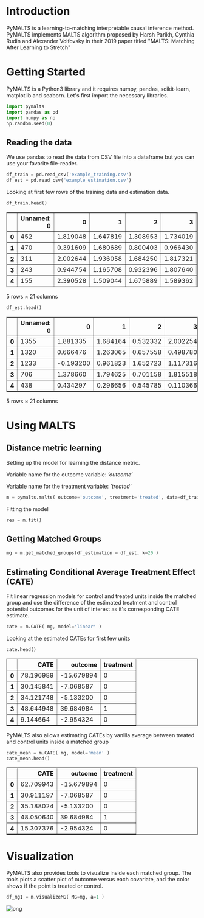 # Introduction
PyMALTS is a learning-to-matching interpretable causal inference method. PyMALTS implements MALTS algorithm proposed by Harsh Parikh, Cynthia Rudin and Alexander Volfovsky in their 2019 paper titled "MALTS: Matching After Learning to Stretch"

# Getting Started
PyMALTS is a Python3 library and it requires numpy, pandas, scikit-learn, matplotlib and seaborn. Let's first import the necessary libraries. 



```python
import pymalts
import pandas as pd
import numpy as np
np.random.seed(0)
```

## Reading the data
We use pandas to read the data from CSV file into a dataframe but you can use your favorite file-reader.


```python
df_train = pd.read_csv('example_training.csv')
df_est = pd.read_csv('example_estimation.csv')
```

Looking at first few rows of the training data and estimation data.


```python
df_train.head()
```




<div>

<table border="1" class="dataframe">
  <thead>
    <tr style="text-align: right;">
      <th></th>
      <th>Unnamed: 0</th>
      <th>0</th>
      <th>1</th>
      <th>2</th>
      <th>3</th>
      <th>4</th>
      <th>5</th>
      <th>6</th>
      <th>7</th>
      <th>8</th>
      <th>...</th>
      <th>10</th>
      <th>11</th>
      <th>12</th>
      <th>13</th>
      <th>14</th>
      <th>15</th>
      <th>16</th>
      <th>17</th>
      <th>outcome</th>
      <th>treated</th>
    </tr>
  </thead>
  <tbody>
    <tr>
      <th>0</th>
      <td>452</td>
      <td>1.819048</td>
      <td>1.647819</td>
      <td>1.308953</td>
      <td>1.734019</td>
      <td>0.855118</td>
      <td>1.977119</td>
      <td>1.350102</td>
      <td>1.680756</td>
      <td>1.461630</td>
      <td>...</td>
      <td>1.814832</td>
      <td>2.414663</td>
      <td>1.349697</td>
      <td>1.689332</td>
      <td>1.908062</td>
      <td>0.213754</td>
      <td>1.995093</td>
      <td>0.229470</td>
      <td>65.357913</td>
      <td>1</td>
    </tr>
    <tr>
      <th>1</th>
      <td>470</td>
      <td>0.391609</td>
      <td>1.680689</td>
      <td>0.800403</td>
      <td>0.966430</td>
      <td>0.520767</td>
      <td>0.509781</td>
      <td>1.089567</td>
      <td>1.135084</td>
      <td>1.573440</td>
      <td>...</td>
      <td>2.164498</td>
      <td>0.770808</td>
      <td>2.872847</td>
      <td>1.335996</td>
      <td>1.922559</td>
      <td>1.194346</td>
      <td>1.144125</td>
      <td>0.786834</td>
      <td>-8.773791</td>
      <td>0</td>
    </tr>
    <tr>
      <th>2</th>
      <td>311</td>
      <td>2.002644</td>
      <td>1.936058</td>
      <td>1.684250</td>
      <td>1.817321</td>
      <td>2.370025</td>
      <td>2.194189</td>
      <td>1.506828</td>
      <td>2.023798</td>
      <td>-1.818878</td>
      <td>...</td>
      <td>-1.103308</td>
      <td>-1.182929</td>
      <td>-0.728503</td>
      <td>1.144823</td>
      <td>1.438420</td>
      <td>2.330082</td>
      <td>1.169831</td>
      <td>0.955778</td>
      <td>-15.044913</td>
      <td>0</td>
    </tr>
    <tr>
      <th>3</th>
      <td>243</td>
      <td>0.944754</td>
      <td>1.165708</td>
      <td>0.932396</td>
      <td>1.807640</td>
      <td>0.532053</td>
      <td>0.527254</td>
      <td>0.537563</td>
      <td>0.692490</td>
      <td>-1.447944</td>
      <td>...</td>
      <td>2.079438</td>
      <td>1.496016</td>
      <td>0.418019</td>
      <td>3.421552</td>
      <td>-1.644336</td>
      <td>0.551145</td>
      <td>0.577592</td>
      <td>0.263000</td>
      <td>-5.346794</td>
      <td>0</td>
    </tr>
    <tr>
      <th>4</th>
      <td>155</td>
      <td>2.390528</td>
      <td>1.509044</td>
      <td>1.675889</td>
      <td>1.589362</td>
      <td>1.636131</td>
      <td>1.678246</td>
      <td>1.755178</td>
      <td>1.312119</td>
      <td>-2.048745</td>
      <td>...</td>
      <td>2.007166</td>
      <td>2.626542</td>
      <td>1.414703</td>
      <td>0.826678</td>
      <td>2.482560</td>
      <td>1.616941</td>
      <td>0.059490</td>
      <td>0.780916</td>
      <td>-17.352554</td>
      <td>0</td>
    </tr>
  </tbody>
</table>
<p>5 rows × 21 columns</p>
</div>




```python
df_est.head()
```




<div>

<table border="1" class="dataframe">
  <thead>
    <tr style="text-align: right;">
      <th></th>
      <th>Unnamed: 0</th>
      <th>0</th>
      <th>1</th>
      <th>2</th>
      <th>3</th>
      <th>4</th>
      <th>5</th>
      <th>6</th>
      <th>7</th>
      <th>8</th>
      <th>...</th>
      <th>10</th>
      <th>11</th>
      <th>12</th>
      <th>13</th>
      <th>14</th>
      <th>15</th>
      <th>16</th>
      <th>17</th>
      <th>outcome</th>
      <th>treated</th>
    </tr>
  </thead>
  <tbody>
    <tr>
      <th>0</th>
      <td>1355</td>
      <td>1.881335</td>
      <td>1.684164</td>
      <td>0.532332</td>
      <td>2.002254</td>
      <td>1.435032</td>
      <td>1.450196</td>
      <td>1.974763</td>
      <td>1.321659</td>
      <td>0.709443</td>
      <td>...</td>
      <td>0.883130</td>
      <td>0.956721</td>
      <td>2.498229</td>
      <td>2.251677</td>
      <td>0.375271</td>
      <td>-0.545129</td>
      <td>3.334220</td>
      <td>0.081259</td>
      <td>-15.679894</td>
      <td>0</td>
    </tr>
    <tr>
      <th>1</th>
      <td>1320</td>
      <td>0.666476</td>
      <td>1.263065</td>
      <td>0.657558</td>
      <td>0.498780</td>
      <td>1.096135</td>
      <td>1.002569</td>
      <td>0.881916</td>
      <td>0.740392</td>
      <td>2.780857</td>
      <td>...</td>
      <td>1.230980</td>
      <td>-1.214324</td>
      <td>-0.040029</td>
      <td>1.554477</td>
      <td>4.235513</td>
      <td>3.596213</td>
      <td>0.959022</td>
      <td>0.513409</td>
      <td>-7.068587</td>
      <td>0</td>
    </tr>
    <tr>
      <th>2</th>
      <td>1233</td>
      <td>-0.193200</td>
      <td>0.961823</td>
      <td>1.652723</td>
      <td>1.117316</td>
      <td>0.590318</td>
      <td>0.566765</td>
      <td>0.775715</td>
      <td>0.938379</td>
      <td>-2.055124</td>
      <td>...</td>
      <td>-0.606074</td>
      <td>3.329552</td>
      <td>-1.822938</td>
      <td>3.240945</td>
      <td>2.106121</td>
      <td>0.857190</td>
      <td>0.577264</td>
      <td>-2.370578</td>
      <td>-5.133200</td>
      <td>0</td>
    </tr>
    <tr>
      <th>3</th>
      <td>706</td>
      <td>1.378660</td>
      <td>1.794625</td>
      <td>0.701158</td>
      <td>1.815518</td>
      <td>1.129920</td>
      <td>1.188477</td>
      <td>0.845063</td>
      <td>1.217270</td>
      <td>5.847379</td>
      <td>...</td>
      <td>-0.045607</td>
      <td>0.736230</td>
      <td>0.941677</td>
      <td>0.835420</td>
      <td>-0.560388</td>
      <td>0.427255</td>
      <td>2.239003</td>
      <td>-0.632832</td>
      <td>39.684984</td>
      <td>1</td>
    </tr>
    <tr>
      <th>4</th>
      <td>438</td>
      <td>0.434297</td>
      <td>0.296656</td>
      <td>0.545785</td>
      <td>0.110366</td>
      <td>0.151758</td>
      <td>-0.257326</td>
      <td>0.601965</td>
      <td>0.499884</td>
      <td>-0.973684</td>
      <td>...</td>
      <td>-0.778477</td>
      <td>0.936956</td>
      <td>0.831105</td>
      <td>2.060040</td>
      <td>3.153799</td>
      <td>0.027665</td>
      <td>0.376857</td>
      <td>-1.221457</td>
      <td>-2.954324</td>
      <td>0</td>
    </tr>
  </tbody>
</table>
<p>5 rows × 21 columns</p>
</div>



# Using MALTS
## Distance metric learning
Setting up the model for learning the distance metric.

Variable name for the outcome variable: $\textit{'outcome'}$ 

Variable name for the treatment variable: $\textit{'treated'}$


```python
m = pymalts.malts( outcome='outcome', treatment='treated', data=df_train, discrete=[], k=10 )
```

Fitting the model


```python
res = m.fit()
```

## Getting Matched Groups


```python
mg = m.get_matched_groups(df_estimation = df_est, k=20 )
```

## Estimating Conditional Average Treatment Effect (CATE)
Fit linear regression models for control and treated units inside the matched group and use the difference of the estimated treatment and control potential outcomes for the unit of interest as it's corresponding CATE estimate.


```python
cate = m.CATE( mg, model='linear' )
```

Looking at the estimated CATEs for first few units


```python
cate.head()
```




<div>

<table border="1" class="dataframe">
  <thead>
    <tr style="text-align: right;">
      <th></th>
      <th>CATE</th>
      <th>outcome</th>
      <th>treatment</th>
    </tr>
  </thead>
  <tbody>
    <tr>
      <th>0</th>
      <td>78.196989</td>
      <td>-15.679894</td>
      <td>0</td>
    </tr>
    <tr>
      <th>1</th>
      <td>30.145841</td>
      <td>-7.068587</td>
      <td>0</td>
    </tr>
    <tr>
      <th>2</th>
      <td>34.121748</td>
      <td>-5.133200</td>
      <td>0</td>
    </tr>
    <tr>
      <th>3</th>
      <td>48.644948</td>
      <td>39.684984</td>
      <td>1</td>
    </tr>
    <tr>
      <th>4</th>
      <td>9.144664</td>
      <td>-2.954324</td>
      <td>0</td>
    </tr>
  </tbody>
</table>
</div>



PyMALTS also allows estimating CATEs by vanilla average between treated and control units inside a matched group


```python
cate_mean = m.CATE( mg, model='mean' )
cate_mean.head()
```




<div>

<table border="1" class="dataframe">
  <thead>
    <tr style="text-align: right;">
      <th></th>
      <th>CATE</th>
      <th>outcome</th>
      <th>treatment</th>
    </tr>
  </thead>
  <tbody>
    <tr>
      <th>0</th>
      <td>62.709943</td>
      <td>-15.679894</td>
      <td>0</td>
    </tr>
    <tr>
      <th>1</th>
      <td>30.911197</td>
      <td>-7.068587</td>
      <td>0</td>
    </tr>
    <tr>
      <th>2</th>
      <td>35.188024</td>
      <td>-5.133200</td>
      <td>0</td>
    </tr>
    <tr>
      <th>3</th>
      <td>48.050640</td>
      <td>39.684984</td>
      <td>1</td>
    </tr>
    <tr>
      <th>4</th>
      <td>15.307376</td>
      <td>-2.954324</td>
      <td>0</td>
    </tr>
  </tbody>
</table>
</div>



# Visualization
PyMALTS also provides tools to visualize inside each matched group. The tools plots a scatter plot of outcome versus each covariate, and the color shows if the point is treated or control.


```python
df_mg1 = m.visualizeMG( MG=mg, a=1 )
```


![png](output_22_0.png)



```python

```
